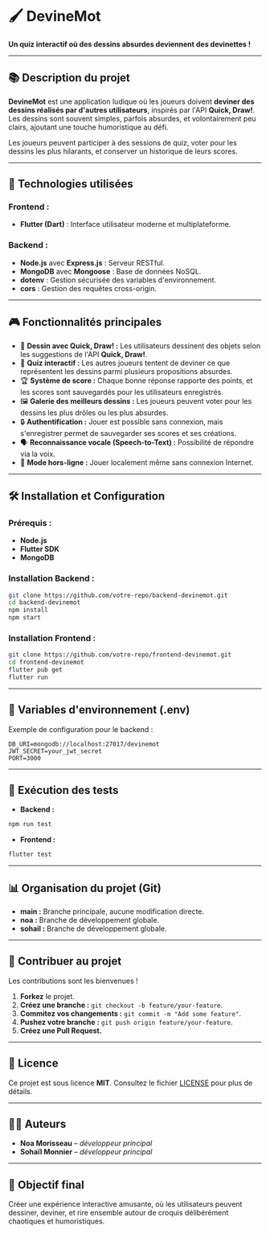 # 🖌️ **DevineMot**

**Un quiz interactif où des dessins absurdes deviennent des devinettes !**

---

## 📚 **Description du projet**

**DevineMot** est une application ludique où les joueurs doivent **deviner des dessins réalisés par d'autres utilisateurs**, inspirés par l'API **Quick, Draw!**. Les dessins sont souvent simples, parfois absurdes, et volontairement peu clairs, ajoutant une touche humoristique au défi.  

Les joueurs peuvent participer à des sessions de quiz, voter pour les dessins les plus hilarants, et conserver un historique de leurs scores.

---

## 🚀 **Technologies utilisées**

### **Frontend :**  
- **Flutter (Dart)** : Interface utilisateur moderne et multiplateforme.

### **Backend :**  
- **Node.js** avec **Express.js** : Serveur RESTful.  
- **MongoDB** avec **Mongoose** : Base de données NoSQL.  
- **dotenv** : Gestion sécurisée des variables d'environnement.  
- **cors** : Gestion des requêtes cross-origin.

---

## 🎮 **Fonctionnalités principales**

- 🎨 **Dessin avec Quick, Draw! :** Les utilisateurs dessinent des objets selon les suggestions de l'API **Quick, Draw!**.  
- 🧠 **Quiz interactif :** Les autres joueurs tentent de deviner ce que représentent les dessins parmi plusieurs propositions absurdes.  
- 🏆 **Système de score :** Chaque bonne réponse rapporte des points, et les scores sont sauvegardés pour les utilisateurs enregistrés.  
- 🖼️ **Galerie des meilleurs dessins :** Les joueurs peuvent voter pour les dessins les plus drôles ou les plus absurdes.  
- 🔒 **Authentification :** Jouer est possible sans connexion, mais s'enregistrer permet de sauvegarder ses scores et ses créations.  
- 🗣️ **Reconnaissance vocale (Speech-to-Text) :** Possibilité de répondre via la voix.  
- 📶 **Mode hors-ligne :** Jouer localement même sans connexion Internet.

---

## 🛠️ **Installation et Configuration**

### **Prérequis :**
- **Node.js**  
- **Flutter SDK**  
- **MongoDB**  

### **Installation Backend :**
```bash
git clone https://github.com/votre-repo/backend-devinemot.git
cd backend-devinemot
npm install
npm start
```

### **Installation Frontend :**
```bash
git clone https://github.com/votre-repo/frontend-devinemot.git
cd frontend-devinemot
flutter pub get
flutter run
```

---

## 🔑 **Variables d'environnement (.env)**

Exemple de configuration pour le backend :
```env
DB_URI=mongodb://localhost:27017/devinemot
JWT_SECRET=your_jwt_secret
PORT=3000
```

---

## 🧪 **Exécution des tests**

- **Backend :**
```bash
npm run test
```

- **Frontend :**
```bash
flutter test
```

---

## 📊 **Organisation du projet (Git)**

- **main :** Branche principale, aucune modification directe.  
- **noa :** Branche de développement globale.  
- **sohail :** Branche de développement globale. 

---

## 🤝 **Contribuer au projet**

Les contributions sont les bienvenues !  
1. **Forkez** le projet.  
2. **Créez une branche :** `git checkout -b feature/your-feature`.  
3. **Commitez vos changements :** `git commit -m "Add some feature"`.  
4. **Pushez votre branche :** `git push origin feature/your-feature`.  
5. **Créez une Pull Request.**

---

## 📄 **Licence**

Ce projet est sous licence **MIT**. Consultez le fichier [LICENSE](LICENSE) pour plus de détails.

---

## 🧑‍💻 **Auteurs**

- **Noa Morisseau** – *développeur principal*  
- **Sohaïl Monnier** – *développeur principal*

---

## 🌟 **Objectif final**

Créer une expérience interactive amusante, où les utilisateurs peuvent dessiner, deviner, et rire ensemble autour de croquis délibérément chaotiques et humoristiques.
